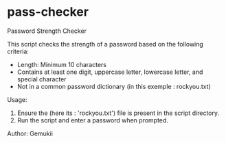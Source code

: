 # pass-checker

Password Strength Checker

This script checks the strength of a password based on the following criteria:
- Length: Minimum 10 characters
- Contains at least one digit, uppercase letter, lowercase letter, and special character
- Not in a common password dictionary (in this exemple : rockyou.txt)

Usage:
1. Ensure the (here its : 'rockyou.txt') file is present in the script directory.
2. Run the script and enter a password when prompted.

Author: Gemukii

